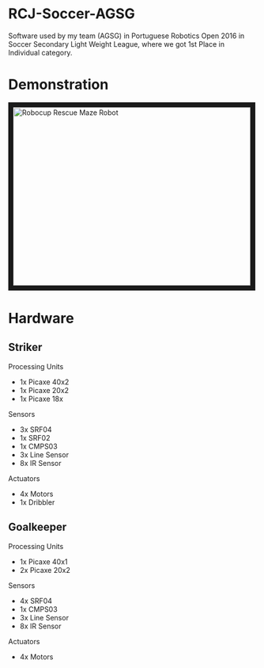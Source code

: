 # RCJ-Soccer-AGSG

Software used by my team (AGSG) in Portuguese Robotics Open 2016 in Soccer Secondary Light Weight League, where we got 1st Place in Individual category.


# Demonstration
<a href="https://www.youtube.com/watch?v=iMYiWz3jMvc" target="_blank"><img src="https://i.ytimg.com/vi/iMYiWz3jMvc/mqdefault.jpg" 
alt="Robocup Rescue Maze Robot" width="480" height="360" border="10" /></a>

# Hardware

## Striker

 Processing Units

* 1x Picaxe 40x2
* 1x Picaxe 20x2
* 1x Picaxe 18x

Sensors

* 3x SRF04
* 1x SRF02
* 1x CMPS03
* 3x Line Sensor
* 8x IR Sensor

Actuators

* 4x Motors
* 1x Dribbler

## Goalkeeper

 Processing Units

* 1x Picaxe 40x1
* 2x Picaxe 20x2

Sensors

* 4x SRF04
* 1x CMPS03
* 3x Line Sensor
* 8x IR Sensor

Actuators

* 4x Motors
